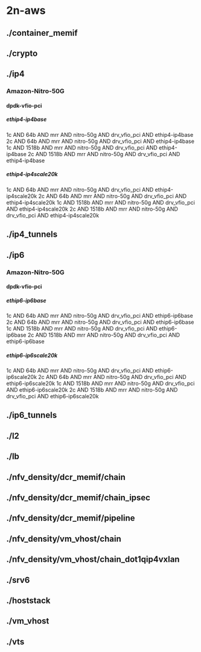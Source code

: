 # 2n-aws
## ./container_memif
## ./crypto
## ./ip4
### Amazon-Nitro-50G
#### dpdk-vfio-pci
##### ethip4-ip4base
1c AND 64b AND mrr AND nitro-50g AND drv_vfio_pci AND ethip4-ip4base
2c AND 64b AND mrr AND nitro-50g AND drv_vfio_pci AND ethip4-ip4base
1c AND 1518b AND mrr AND nitro-50g AND drv_vfio_pci AND ethip4-ip4base
2c AND 1518b AND mrr AND nitro-50g AND drv_vfio_pci AND ethip4-ip4base
##### ethip4-ip4scale20k
1c AND 64b AND mrr AND nitro-50g AND drv_vfio_pci AND ethip4-ip4scale20k
2c AND 64b AND mrr AND nitro-50g AND drv_vfio_pci AND ethip4-ip4scale20k
1c AND 1518b AND mrr AND nitro-50g AND drv_vfio_pci AND ethip4-ip4scale20k
2c AND 1518b AND mrr AND nitro-50g AND drv_vfio_pci AND ethip4-ip4scale20k
## ./ip4_tunnels
## ./ip6
### Amazon-Nitro-50G
#### dpdk-vfio-pci
##### ethip6-ip6base
1c AND 64b AND mrr AND nitro-50g AND drv_vfio_pci AND ethip6-ip6base
2c AND 64b AND mrr AND nitro-50g AND drv_vfio_pci AND ethip6-ip6base
1c AND 1518b AND mrr AND nitro-50g AND drv_vfio_pci AND ethip6-ip6base
2c AND 1518b AND mrr AND nitro-50g AND drv_vfio_pci AND ethip6-ip6base
##### ethip6-ip6scale20k
1c AND 64b AND mrr AND nitro-50g AND drv_vfio_pci AND ethip6-ip6scale20k
2c AND 64b AND mrr AND nitro-50g AND drv_vfio_pci AND ethip6-ip6scale20k
1c AND 1518b AND mrr AND nitro-50g AND drv_vfio_pci AND ethip6-ip6scale20k
2c AND 1518b AND mrr AND nitro-50g AND drv_vfio_pci AND ethip6-ip6scale20k
## ./ip6_tunnels
## ./l2
## ./lb
## ./nfv_density/dcr_memif/chain
## ./nfv_density/dcr_memif/chain_ipsec
## ./nfv_density/dcr_memif/pipeline
## ./nfv_density/vm_vhost/chain
## ./nfv_density/vm_vhost/chain_dot1qip4vxlan
## ./srv6
## ./hoststack
## ./vm_vhost
## ./vts

